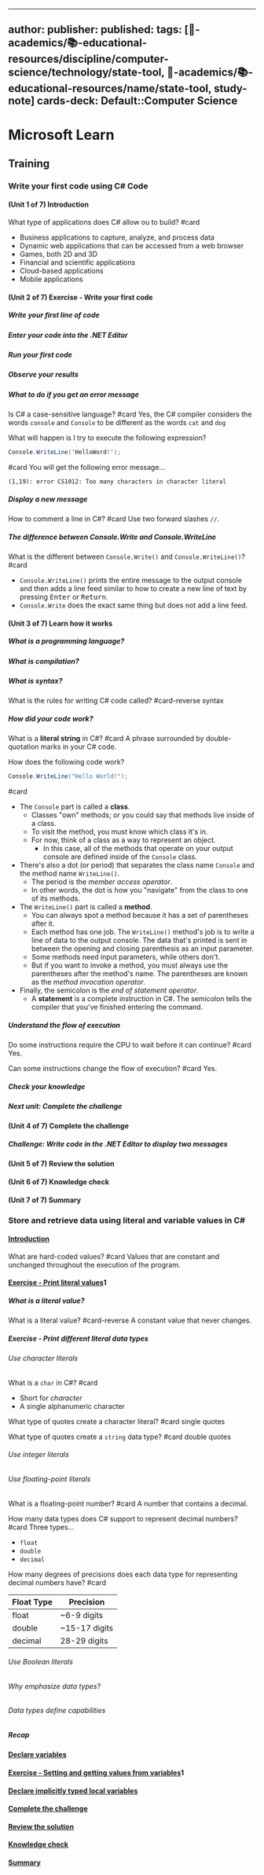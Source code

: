 
---
author: 
publisher: 
published: 
tags: [🔴-academics/📚-educational-resources/discipline/computer-science/technology/state-tool, 🔴-academics/📚-educational-resources/name/state-tool, study-note] 
cards-deck: Default::Computer Science
---

# Microsoft Learn

## Training

### Write your first code using C# Code

#### (Unit 1 of 7) Introduction

What type of applications does C# allow ou to build? #card 
- Business applications to capture, analyze, and process data
- Dynamic web applications that can be accessed from a web browser
- Games, both 2D and 3D
- Financial and scientific applications
- Cloud-based applications
- Mobile applications

#### (Unit 2 of 7) Exercise - Write your first code

##### Write your first line of code

##### Enter your code into the .NET Editor

##### Run your first code

##### Observe your results

##### What to do if you get an error message

Is C# a case-sensitive language? #card 
Yes, the C# compiler considers the words `console` and `Console` to be different as the words `cat` and `dog`

What will happen is I try to execute the following expression?
```csharp
Console.WriteLine('HelloWord!');
```
#card 
You will get the following error message…
```
(1,19): error CS1012: Too many characters in character literal
```

##### Display a new message

How to comment a line in C#? #card 
Use two forward slashes `//`.

##### The difference between Console.Write and Console.WriteLine

What is the different between `Console.Write()` and `Console.WriteLine()`? #card 
- `Console.WriteLine()` prints the entire message to the output console and then adds a line feed similar to how to create a new line of text by pressing <kbd>Enter</kbd> or <kbd>Return</kbd>.
- `Console.Write` does the exact same thing but does not add a line feed.

#### (Unit 3 of 7) Learn how it works

##### What is a programming language?

##### What is compilation?

##### What is syntax?

What is the rules for writing C# code called? #card-reverse 
syntax

##### How did your code work?

What is a **literal string** in C#? #card 
A phrase surrounded by double-quotation marks in your C# code.

How does the following code work?
```csharp
Console.WriteLine("Hello World!");
```
#card
- The `Console` part is called a <span class="spoiler">**class**</span>. 
	- <span class="spoiler">Classes "own" methods; or you could say that methods live inside of a class.</span>
	- <span class="spoiler">To visit the method, you must know which class it's in.</span>
	- <span class="spoiler">For now, think of a class as a way to represent an object.</span>
		- <span class="spoiler">In this case, all of the methods that operate on your output console are defined inside of the `Console` class.</span>
- There's also a dot (or period) that separates the class name `Console` and the method name `WriteLine()`.
	- <span class="spoiler">The period is the _member access operator_.</span>
	- <span class="spoiler">In other words, the dot is how you "navigate" from the class to one of its methods.</span>
- The `WriteLine()` part is called a <span class="spoiler">**method**.</span>
	- <span class="spoiler">You can always spot a method because it has a set of parentheses after it.</span>
	- <span class="spoiler">Each method has one job. The `WriteLine()` method's job is to write a line of data to the output console. The data that's printed is sent in between the opening and closing parenthesis as an input parameter.</span>
	- <span class="spoiler">Some methods need input parameters, while others don't.</span>
	- <span class="spoiler">But if you want to invoke a method, you must always use the parentheses after the method's name. The parentheses are known as the _method invocation operator_.</span>
- Finally, the semicolon is the <span class="spoiler">_end of statement operator_.</span>
	- <span class="spoiler">A **statement** is a complete instruction in C#. The semicolon tells the compiler that you've finished entering the command.</span>


##### Understand the flow of execution

Do some instructions require the CPU to wait before it can continue? #card 
Yes.

Can some instructions change the flow of execution? #card 
Yes.

##### Check your knowledge

##### Next unit: Complete the challenge

#### (Unit 4 of 7) Complete the challenge

##### Challenge: Write code in the .NET Editor to display two messages


#### (Unit 5 of 7) Review the solution
#### (Unit 6 of 7) Knowledge check
#### (Unit 7 of 7) Summary

### Store and retrieve data using literal and variable values in C#

#### [Introduction](https://learn.microsoft.com/en-us/training/modules/csharp-literals-variables/1-introduction/?ns-enrollment-type=learningpath&ns-enrollment-id=learn.wwl.get-started-c-sharp-part-1)

What are hard-coded values? #card 
Values that are constant and unchanged throughout the execution of the program.

#### [Exercise - Print literal values](https://learn.microsoft.com/en-us/training/modules/csharp-literals-variables/2-exercise-literal-values/?ns-enrollment-type=learningpath&ns-enrollment-id=learn.wwl.get-started-c-sharp-part-1)1

##### What is a literal value?

What is a literal value? #card-reverse 
A constant value that never changes.

##### Exercise - Print different literal data types

###### Use character literals

What is a `char` in C#? #card 
- Short for *character*
- A single alphanumeric character

What type of quotes create a character literal? #card 
single quotes

What type of quotes create a `string` data type? #card 
double quotes

###### Use integer literals

###### Use floating-point literals

What is a floating-point number? #card 
A number that contains a decimal.

How many data types does C# support to represent decimal numbers? #card 
Three types…
- `float`
- `double`
- `decimal`

How many degrees of precisions does each data type for representing decimal numbers have? #card

| Float Type | Precision     |
| ---------- | ------------- |
| float      | ~6-9 digits   |
| double     | ~15-17 digits |
| decimal    | 28-29 digits  |

###### Use Boolean literals

###### Why emphasize data types?

###### Data types define capabilities

##### Recap

#### [Declare variables](https://learn.microsoft.com/en-us/training/modules/csharp-literals-variables/3-declaring-variables/?ns-enrollment-type=learningpath&ns-enrollment-id=learn.wwl.get-started-c-sharp-part-1)
  
#### [Exercise - Setting and getting values from variables](https://learn.microsoft.com/en-us/training/modules/csharp-literals-variables/4-exercise-variables/?ns-enrollment-type=learningpath&ns-enrollment-id=learn.wwl.get-started-c-sharp-part-1)1
  
#### [Declare implicitly typed local variables](https://learn.microsoft.com/en-us/training/modules/csharp-literals-variables/5-implicitly-typed-local-variables/?ns-enrollment-type=learningpath&ns-enrollment-id=learn.wwl.get-started-c-sharp-part-1)
  
#### [Complete the challenge](https://learn.microsoft.com/en-us/training/modules/csharp-literals-variables/6-challenge/?ns-enrollment-type=learningpath&ns-enrollment-id=learn.wwl.get-started-c-sharp-part-1)
  
#### [Review the solution](https://learn.microsoft.com/en-us/training/modules/csharp-literals-variables/7-solution/?ns-enrollment-type=learningpath&ns-enrollment-id=learn.wwl.get-started-c-sharp-part-1)
  
#### [Knowledge check](https://learn.microsoft.com/en-us/training/modules/csharp-literals-variables/8-knowledge-check/?ns-enrollment-type=learningpath&ns-enrollment-id=learn.wwl.get-started-c-sharp-part-1)
  
#### [Summary](https://learn.microsoft.com/en-us/training/modules/csharp-literals-variables/9-summary/?ns-enrollment-type=learningpath&ns-enrollment-id=learn.wwl.get-started-c-sharp-part-1)
